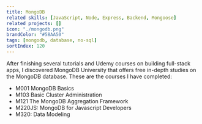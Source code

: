 ```yaml
---
title: MongoDB
related skills: [JavaScript, Node, Express, Backend, Mongoose]
related projects: []
icon: "./mongodb.png"
brandColor: "#58AA50"
tags: [mongodb, database, no-sql]
sortIndex: 120
---
```


After finishing several tutorials and Udemy courses on building full-stack apps, I discovered MongoDB University that offers free in-depth studies on the MongoDB database. These are the courses I have completed:

- M001 MongoDB Basics
- M103 Basic Cluster Administration
- M121 The MongoDB Aggregation Framework
- M220JS: MongoDB for Javascript Developers
- M320: Data Modeling
